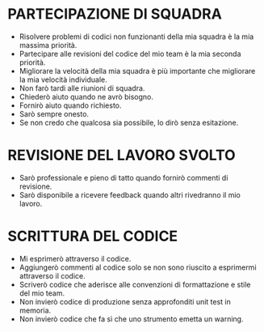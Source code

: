 # PARTECIPAZIONE DI SQUADRA #

- Risolvere problemi di codici non funzionanti della mia squadra è la mia massima priorità.
- Partecipare alle revisioni del codice del mio team è la mia seconda priorità.
- Migliorare la velocità della mia squadra è più importante che migliorare la mia velocità individuale.
- Non farò tardi alle riunioni di squadra.
- Chiederò aiuto quando ne avrò bisogno.
- Fornirò aiuto quando richiesto.
- Sarò sempre onesto.
- Se non credo che qualcosa sia possibile, lo dirò senza esitazione.

# REVISIONE DEL LAVORO SVOLTO #

- Sarò professionale e pieno di tatto quando fornirò commenti di revisione.
- Sarò disponibile a ricevere feedback quando altri rivedranno il mio lavoro.

# SCRITTURA DEL CODICE #

- Mi esprimerò attraverso il codice.
- Aggiungerò commenti al codice solo se non sono riuscito a esprimermi attraverso il codice.
- Scriverò codice che aderisce alle convenzioni di formattazione e stile del mio team.
- Non invierò codice di produzione senza approfonditi unit test in memoria.
- Non invierò codice che fa sì che uno strumento emetta un warning.